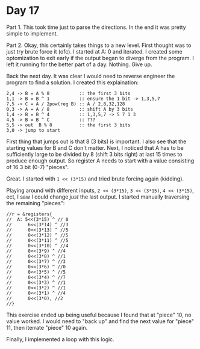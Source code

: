 # Day 17

Part 1. This took time just to parse the directions. In the end it was pretty simple to implement.

Part 2. Okay, this certainly takes things to a new level. First thought was to just try brute force it (ofc). I started at A: 0 and iterated. I created some optomization to exit early if the output began to diverge from the program. I left it running for the better part of a day. Nothing. Give up.

Back the next day. It was clear I would need to reverse engineer the program to find a solution. I created this explaination:
```
2,4 -> B = A % 8           :: the first 3 bits
1,1 -> B = B ^ 1           :: ensure the 1 bit -> 1,3,5,7
7,5 -> C = A / 2pow(reg B) :: A / 2,8,32,128
0,3 -> A = A / 8           :: shift A by 3 bits
1,4 -> B = B ^ 4           :: 1,3,5,7 -> 5 7 1 3
4,5 -> B = B ^ C           :: ???
5,5 -> out  B % 8          :: the first 3 bits
3,0 -> jump to start
```
First thing that jumps out is that 8 (3 bits) is important. I also see that the starting values for B and C don't matter. Next, I noticed that A has to be sufficiently large to be divided by 8 (shift 3 bits right) at last 15 times to produce enough output. So register A needs to start with a value consisting of 16 3 bit (0-7) "pieces".

Great. I started with `1 << (3*15)` and tried brute forcing again (kidding).

Playing around with different inputs, `2 << (3*15)`, `3 << (3*15)`, `4 << (3*15)`, ect, I saw I could change _just_ the last output. I started manually traversing the remaining "pieces":

```
//r = &registers{
//	A: 5<<(3*15) ^ // 0
//		6<<(3*14) ^ //3
//		0<<(3*13) ^ //5
//		0<<(3*12) ^ //5
//		0<<(3*11) ^ //5
//		0<<(3*10) ^ //4
//		0<<(3*9) ^ //4
//		0<<(3*8) ^ //1
//		0<<(3*7) ^ //3
//		0<<(3*6) ^ //0
//		0<<(3*5) ^ //5
//		0<<(3*4) ^ //7
//		0<<(3*3) ^ //1
//		0<<(3*2) ^ //1
//		0<<(3*1) ^ //4
//		0<<(3*0), //2
//}
```
This exercise ended up being useful because I found that at "piece" 10, no value worked. I would need to "back up" and find the next value for "piece" 11, then iterrate "piece" 10 again.

Finally, I implemented a loop with this logic.